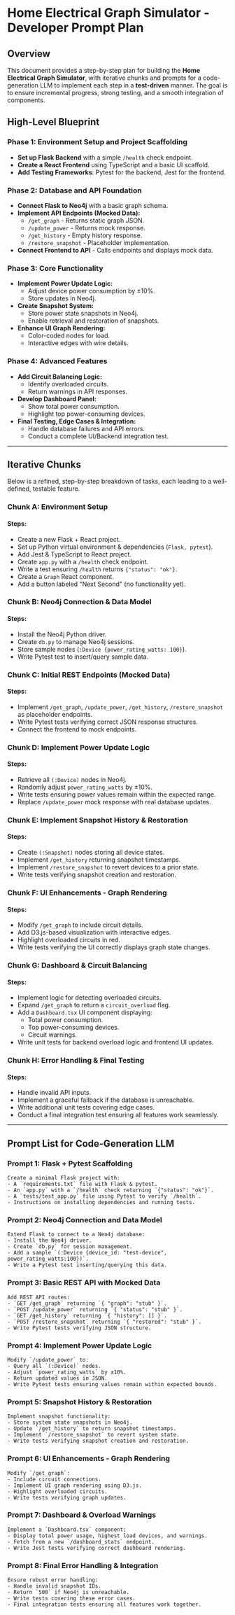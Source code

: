 # Home Electrical Graph Simulator - Developer Prompt Plan

## Overview

This document provides a step-by-step plan for building the **Home Electrical Graph Simulator**, with iterative chunks and prompts for a code-generation LLM to implement each step in a **test-driven** manner. The goal is to ensure incremental progress, strong testing, and a smooth integration of components.

## High-Level Blueprint

### Phase 1: Environment Setup and Project Scaffolding

- **Set up Flask Backend** with a simple `/health` check endpoint.
- **Create a React Frontend** using TypeScript and a basic UI scaffold.
- **Add Testing Frameworks**: Pytest for the backend, Jest for the frontend.

### Phase 2: Database and API Foundation

- **Connect Flask to Neo4j** with a basic graph schema.
- **Implement API Endpoints (Mocked Data):**
  - `/get_graph` - Returns static graph JSON.
  - `/update_power` - Returns mock response.
  - `/get_history` - Empty history response.
  - `/restore_snapshot` - Placeholder implementation.
- **Connect Frontend to API** - Calls endpoints and displays mock data.

### Phase 3: Core Functionality

- **Implement Power Update Logic:**
  - Adjust device power consumption by ±10%.
  - Store updates in Neo4j.
- **Create Snapshot System:**
  - Store power state snapshots in Neo4j.
  - Enable retrieval and restoration of snapshots.
- **Enhance UI Graph Rendering:**
  - Color-coded nodes for load.
  - Interactive edges with wire details.

### Phase 4: Advanced Features

- **Add Circuit Balancing Logic:**
  - Identify overloaded circuits.
  - Return warnings in API responses.
- **Develop Dashboard Panel:**
  - Show total power consumption.
  - Highlight top power-consuming devices.
- **Final Testing, Edge Cases & Integration:**
  - Handle database failures and API errors.
  - Conduct a complete UI/Backend integration test.

---

## Iterative Chunks

Below is a refined, step-by-step breakdown of tasks, each leading to a well-defined, testable feature.

### Chunk A: Environment Setup

#### Steps:

- Create a new Flask + React project.
- Set up Python virtual environment & dependencies (`Flask, pytest`).
- Add Jest & TypeScript to React project.
- Create `app.py` with a `/health` check endpoint.
- Write a test ensuring `/health` returns `{"status": "ok"}`.
- Create a `Graph` React component.
- Add a button labeled "Next Second" (no functionality yet).

### Chunk B: Neo4j Connection & Data Model

#### Steps:

- Install the Neo4j Python driver.
- Create `db.py` to manage Neo4j sessions.
- Store sample nodes (`:Device {power_rating_watts: 100}`).
- Write Pytest test to insert/query sample data.

### Chunk C: Initial REST Endpoints (Mocked Data)

#### Steps:

- Implement `/get_graph`, `/update_power`, `/get_history`, `/restore_snapshot` as placeholder endpoints.
- Write Pytest tests verifying correct JSON response structures.
- Connect the frontend to mock endpoints.

### Chunk D: Implement Power Update Logic

#### Steps:

- Retrieve all `(:Device)` nodes in Neo4j.
- Randomly adjust `power_rating_watts` by ±10%.
- Write tests ensuring power values remain within the expected range.
- Replace `/update_power` mock response with real database updates.

### Chunk E: Implement Snapshot History & Restoration

#### Steps:

- Create `(:Snapshot)` nodes storing all device states.
- Implement `/get_history` returning snapshot timestamps.
- Implement `/restore_snapshot` to revert devices to a prior state.
- Write tests verifying snapshot creation and restoration.

### Chunk F: UI Enhancements - Graph Rendering

#### Steps:

- Modify `/get_graph` to include circuit details.
- Add D3.js-based visualization with interactive edges.
- Highlight overloaded circuits in red.
- Write tests verifying the UI correctly displays graph state changes.

### Chunk G: Dashboard & Circuit Balancing

#### Steps:

- Implement logic for detecting overloaded circuits.
- Expand `/get_graph` to return a `circuit_overload` flag.
- Add a `Dashboard.tsx` UI component displaying:
  - Total power consumption.
  - Top power-consuming devices.
  - Circuit warnings.
- Write unit tests for backend overload logic and frontend UI updates.

### Chunk H: Error Handling & Final Testing

#### Steps:

- Handle invalid API inputs.
- Implement a graceful fallback if the database is unreachable.
- Write additional unit tests covering edge cases.
- Conduct a final integration test ensuring all features work seamlessly.

---

## Prompt List for Code-Generation LLM

### Prompt 1: Flask + Pytest Scaffolding

```text
Create a minimal Flask project with:
- A `requirements.txt` file with Flask & pytest.
- An `app.py` with a `/health` check returning `{"status": "ok"}`.
- A `tests/test_app.py` file using Pytest to verify `/health`.
- Instructions on installing dependencies and running tests.
```

### Prompt 2: Neo4j Connection and Data Model

```text
Extend Flask to connect to a Neo4j database:
- Install the Neo4j driver.
- Create `db.py` for session management.
- Add a sample `(:Device {device_id: "test-device", power_rating_watts:100})`.
- Write a Pytest test inserting/querying this data.
```

### Prompt 3: Basic REST API with Mocked Data

```text
Add REST API routes:
- `GET /get_graph` returning `{ "graph": "stub" }`.
- `POST /update_power` returning `{ "status": "stub" }`.
- `GET /get_history` returning `{ "history": [] }`.
- `POST /restore_snapshot` returning `{ "restored": "stub" }`.
- Write Pytest tests verifying JSON structure.
```

### Prompt 4: Implement Power Update Logic

```text
Modify `/update_power` to:
- Query all `(:Device)` nodes.
- Adjust `power_rating_watts` by ±10%.
- Return updated values in JSON.
- Write Pytest tests ensuring values remain within expected bounds.
```

### Prompt 5: Snapshot History & Restoration

```text
Implement snapshot functionality:
- Store system state snapshots in Neo4j.
- Update `/get_history` to return snapshot timestamps.
- Implement `/restore_snapshot` to revert system state.
- Write tests verifying snapshot creation and restoration.
```

### Prompt 6: UI Enhancements - Graph Rendering

```text
Modify `/get_graph`:
- Include circuit connections.
- Implement UI graph rendering using D3.js.
- Highlight overloaded circuits.
- Write tests verifying graph updates.
```

### Prompt 7: Dashboard & Overload Warnings

```text
Implement a `Dashboard.tsx` component:
- Display total power usage, highest load devices, and warnings.
- Fetch from a new `/dashboard_stats` endpoint.
- Write Jest tests verifying correct dashboard rendering.
```

### Prompt 8: Final Error Handling & Integration

```text
Ensure robust error handling:
- Handle invalid snapshot IDs.
- Return `500` if Neo4j is unreachable.
- Write tests covering these error cases.
- Final integration tests ensuring all features work together.
```

